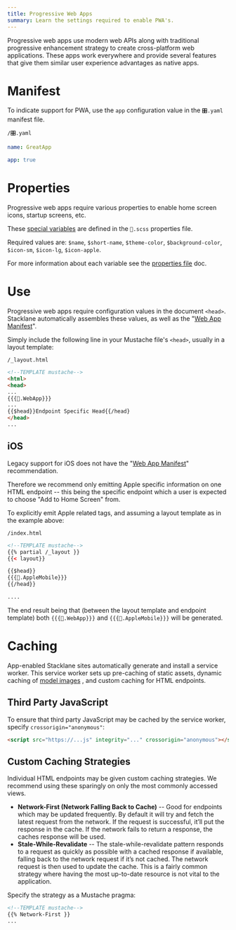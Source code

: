 ```yaml
---
title: Progressive Web Apps
summary: Learn the settings required to enable PWA's.
---
```


Progressive web apps use modern web APIs along with traditional progressive enhancement 
strategy to create cross-platform web applications.
These apps work everywhere and provide several features that 
give them similar user experience advantages as native apps. 

# Manifest

To indicate support for PWA, use the `app` configuration value in the `🎛.yaml` manifest file.

```file-name
/🎛.yaml
```

```yaml
name: GreatApp

app: true
```

# Properties

Progressive web apps require various properties to enable home screen icons, startup screens, etc.

These [special variables](/🗄/Article/settings/properties.md#special) are defined in the `🎨.scss` properties file.  

Required values are: `$name`, `$short-name`, `$theme-color`, `$background-color`, `$icon-sm`, `$icon-lg`, `$icon-apple`.

For more information about each variable see the [properties file](/🗄/Article/settings/properties.md#special) doc.

# Use

Progressive web apps require configuration values in the document `<head>`.
Stacklane automatically assembles these values, as well as the "[Web App Manifest](https://developer.mozilla.org/en-US/docs/Web/Manifest)".

Simply include the following line in your Mustache file's `<head>`, usually in a layout template:

```file-name
/_layout.html
```

```html
<!--TEMPLATE mustache-->
<html>
<head>
... 
{{{🎨.WebApp}}}
...
{{$head}}Endpoint Specific Head{{/head}
</head>
...
```

## iOS

Legacy support for iOS does not have the "[Web App Manifest](https://developer.mozilla.org/en-US/docs/Web/Manifest)" recommendation.

Therefore we recommend only emitting Apple specific information on one HTML endpoint -- this being the specific endpoint
which a user is expected to choose "Add to Home Screen" from.

To explicitly emit Apple related tags, and assuming a layout template as in the example above:

```file-name
/index.html
```

```html
<!--TEMPLATE mustache-->
{{% partial /_layout }}
{{< layout}}

{{$head}}
{{{🎨.AppleMobile}}}
{{/head}}

....
```

The end result being that (between the layout template and endpoint template)
both `{{{🎨.WebApp}}}` and `{{{🎨.AppleMobile}}}` will be generated.

# Caching

App-enabled Stacklane sites automatically generate and install a service worker.
This service worker sets up 
pre-caching of static assets, 
dynamic caching of [model images](/🗄/Article/models/images.md) ,
and custom caching for HTML endpoints.

## Third Party JavaScript

To ensure that third party JavaScript may be cached by the service worker,
specify `crossorigin="anonymous"`:

```html
<script src="https://...js" integrity="..." crossorigin="anonymous"></script>
```

## Custom Caching Strategies

Individual HTML endpoints may be given custom caching strategies.
We recommend using these sparingly on only the most commonly accessed views.

- **Network-First (Network Falling Back to Cache)** --
  Good for endpoints which may be updated frequently. 
  By default it will try and fetch the latest request from the network. 
  If the request is successful, it’ll put the response in the cache. 
  If the network fails to return a response, the caches response will be used.
- **Stale-While-Revalidate** --
  The stale-while-revalidate pattern responds to a request as
  quickly as possible with a cached response if available, falling back to the network 
  request if it’s not cached. The network request is then used to update the cache.
  This is a fairly common strategy where having the most up-to-date resource is not vital to the application.

Specify the strategy as a Mustache pragma:

```html
<!--TEMPLATE mustache-->
{{% Network-First }}
...
```

